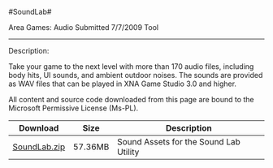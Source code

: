 #SoundLab#

Area
Games: Audio
Submitted
7/7/2009
Tool

---

Description:

Take your game to the next level with more than 170 audio files, including body hits, UI sounds, and ambient outdoor noises. The sounds are provided as WAV files that can be played in XNA Game Studio 3.0 and higher.


All content and source code downloaded from this page are bound to the Microsoft Permissive License (Ms-PL).


Download | Size | Description
---|---|---|
[SoundLab.zip](https://github.com/kniEngine/XNAGameStudio/blob/master/Samples/SoundLab.zip?raw=true) | 57.36MB | Sound Assets for the Sound Lab Utility